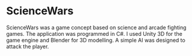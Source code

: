 # ScienceWars
ScienceWars was a game concept based on science and arcade fighting games. The application was programmed in C#. I used Unity 3D for the game engine and Blender for 3D modelling. A simple AI was designed to attack the player.
